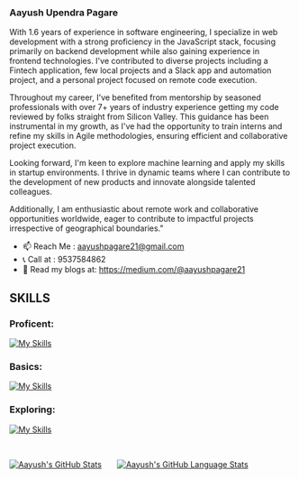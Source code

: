 ### Aayush Upendra Pagare

With 1.6 years of experience in software engineering, I specialize in web development with a strong proficiency in the JavaScript stack, focusing primarily on backend development while also gaining experience in frontend technologies. I've contributed to diverse projects including a Fintech application, few local projects and a Slack app and automation project, and a personal project focused on remote code execution.

Throughout my career, I've benefited from mentorship by seasoned professionals with over 7+ years of industry experience getting my code reviewed by folks straight from Silicon Valley. This guidance has been instrumental in my growth, as I've had the opportunity to train interns and refine my skills in Agile methodologies, ensuring efficient and collaborative project execution.

Looking forward, I'm keen to explore machine learning and apply my skills in startup environments. I thrive in dynamic teams where I can contribute to the development of new products and innovate alongside talented colleagues.

Additionally, I am enthusiastic about remote work and collaborative opportunities worldwide, eager to contribute to impactful projects irrespective of geographical boundaries."

- 📫 Reach Me : aayushpagare21@gmail.com
- 📞 Call at : 9537584862
- 📖 Read my blogs at: https://medium.com/@aayushpagare21

## SKILLS
### Proficent: 
[![My Skills](https://skillicons.dev/icons?i=ts,js,nest,express,postgres,prisma,jest)](https://skillicons.dev)
### Basics:
[![My Skills](https://skillicons.dev/icons?i=react,mongo,docker)](https://skillicons.dev)
### Exploring: 
[![My Skills](https://skillicons.dev/icons?i=redux,redis,rabbitmq,aws)](https://skillicons.dev)

&nbsp; 
&nbsp; 

 [![Aayush's GitHub Stats](https://github-readme-stats.vercel.app/api/?username=aayushpagare21-compcoder&count_private=true&theme=tokyonight&showicons=true)]() &nbsp; &nbsp; &nbsp;
[![Aayush's GitHub Language Stats](https://github-readme-stats.vercel.app/api/top-langs/?username=aayushpagare21-compcoder&langs_count=5&theme=tokyonight)]()





